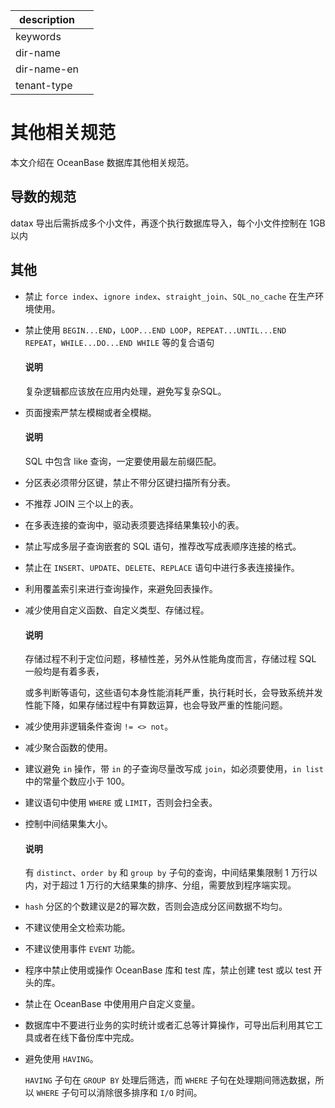 |description||
|---|---|
|keywords||
|dir-name||
|dir-name-en||
|tenant-type||

# 其他相关规范

本文介绍在 OceanBase 数据库其他相关规范。

## 导数的规范

datax 导出后需拆成多个小文件，再逐个执行数据库导入，每个小文件控制在 1GB 以内

## 其他

* 禁止 `force index`、`ignore index`、`straight_join`、`SQL_no_cache` 在生产环境使用。

* 禁止使用 `BEGIN...END`，`LOOP...END LOOP`，`REPEAT...UNTIL...END REPEAT`，`WHILE...DO...END WHILE` 等的复合语句

  <main id="notice" type='explain'>
    <h4>说明</h4>
    <p>复杂逻辑都应该放在应用内处理，避免写复杂SQL。</p>
  </main>

* 页面搜索严禁左模糊或者全模糊。

  <main id="notice" type='explain'>
    <h4>说明</h4>
    <p>SQL 中包含 like 查询，一定要使用最左前缀匹配。</p>
  </main>

* 分区表必须带分区键，禁止不带分区键扫描所有分表。

* 不推荐 JOIN 三个以上的表。

* 在多表连接的查询中，驱动表须要选择结果集较小的表。

* 禁止写成多层子查询嵌套的 SQL 语句，推荐改写成表顺序连接的格式。

* 禁止在 `INSERT`、`UPDATE`、`DELETE`、`REPLACE` 语句中进行多表连接操作。

* 利用覆盖索引来进行查询操作，来避免回表操作。

* 减少使用自定义函数、自定义类型、存储过程。

  <main id="notice" type='explain'>
    <h4>说明</h4>
    <p>存储过程不利于定位问题，移植性差，另外从性能角度而言，存储过程 SQL 一般均是有着多表，</p>
  </main>
  或多判断等语句，这些语句本身性能消耗严重，执行耗时长，会导致系统并发性能下降，如果存储过程中有算数运算，也会导致严重的性能问题。

* 减少使用非逻辑条件查询 `!= <> not`。

* 减少聚合函数的使用。

* 建议避免 `in` 操作，带 `in` 的子查询尽量改写成 `join`，如必须要使用，`in list` 中的常量个数应小于 100。

* 建议语句中使用 `WHERE` 或 `LIMIT`，否则会扫全表。

* 控制中间结果集大小。

  <main id="notice" type='explain'>
    <h4>说明</h4>
    <p>有 <code>distinct</code>、<code>order by</code> 和 <code>group by</code> 子句的查询，中间结果集限制 1 万行以内，对于超过 1 万行的大结果集的排序、分组，需要放到程序端实现。</p>
  </main>

* `hash` 分区的个数建议是2的幂次数，否则会造成分区间数据不均匀。

* 不建议使用全文检索功能。

* 不建议使用事件 `EVENT` 功能。

* 程序中禁止使用或操作 OceanBase 库和 test 库，禁止创建 test 或以 test 开头的库。

* 禁止在 OceanBase 中使用用户自定义变量。

* 数据库中不要进行业务的实时统计或者汇总等计算操作，可导出后利用其它工具或者在线下备份库中完成。

* 避免使用 `HAVING`。

  `HAVING` 子句在 `GROUP BY` 处理后筛选，而 `WHERE` 子句在处理期间筛选数据，所以 `WHERE` 子句可以消除很多排序和 `I/O` 时间。

